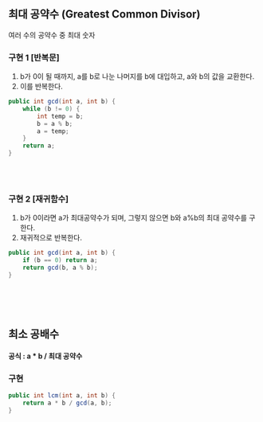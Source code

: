 ## 최대 공약수 (Greatest Common Divisor)
여러 수의 공약수 중 최대 숫자 
 
### 구현 1 [반복문]
1. b가 0이 될 때까지, a를 b로 나눈 나머지를 b에 대입하고, a와 b의 값을 교환한다.
2. 이를 반복한다.
```java
public int gcd(int a, int b) {
    while (b != 0) { 
        int temp = b; 
        b = a % b; 
        a = temp;
    }
    return a;
}
```
<br><br>

### 구현 2 [재귀함수]
1. b가 0이라면 a가 최대공약수가 되며, 그렇지 않으면 b와 a%b의 최대 공약수를 구한다.
2. 재귀적으로 반복한다.
```java
public int gcd(int a, int b) {
    if (b == 0) return a;
    return gcd(b, a % b);
}
```

<br><br><br>

## 최소 공배수
#### 공식 : a * b / 최대 공약수

### 구현 
```java
public int lcm(int a, int b) {
    return a * b / gcd(a, b);
}
```
